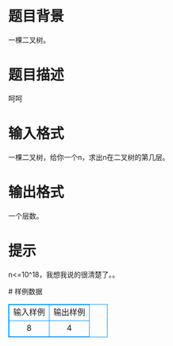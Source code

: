 # 

 
 # 题目背景 
<p>一棵二叉树。</p> 

 
 # 题目描述 
<p>呵呵</p> 

 
 # 输入格式 
<p>一棵二叉树，给你一个n，求出n在二叉树的第几层。</p> 

 
 # 输出格式 
<p>一个层数。</p> 

 
 # 提示 
<p>n&lt;=10^18，我想我说的很清楚了。。</p> 
# 样例数据
<style>
        table,table tr th, table tr td { border:1px solid #0094ff; }
        table { width: 200px; min-height: 25px; line-height: 25px; text-align: center; border-collapse: collapse;}   
    </style>
<table>
	<tr>
		<td>输入样例</td>
		<td>输出样例</td>
	</tr>
<tr><td>8</td><td>4</td></tr></table>
